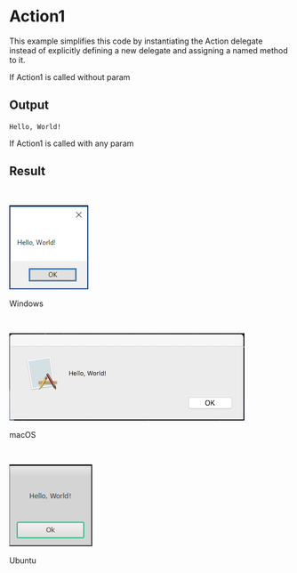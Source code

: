 # Action1
This example simplifies this code by instantiating the Action<T> delegate instead of explicitly defining a new delegate and assigning a named method to it.

If Action1 is called without param
## Output
```
Hello, World!
```

If Action1 is called with any param
## Result
<BR>

![GitHub Logo](../../../docs/Pictures/Examples/Core/Action1W.png)
<p align="left">Windows</p>
<BR>

![GitHub Logo](../../../docs/Pictures/Examples/Core/Action1M.png)
<p align="left">macOS</p>
<BR>

![GitHub Logo](../../../docs/Pictures/Examples/Core/Action1U.png)
<p align="left">Ubuntu</p>
<BR>
